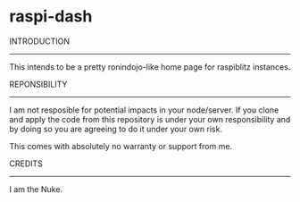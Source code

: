 # raspi-dash
INTRODUCTION
____________________________________________________________________________
This intends to be a pretty ronindojo-like home page for raspiblitz instances.

REPONSIBILITY
____________________________________________________________________________
I am not resposible for potential impacts in your node/server. If you clone and apply the code from this repository is under your own responsibility and by doing so you are agreeing to do it under your own risk.

This comes with absolutely no warranty or support from me.

CREDITS
____________________________________________________________________________
I am the Nuke.